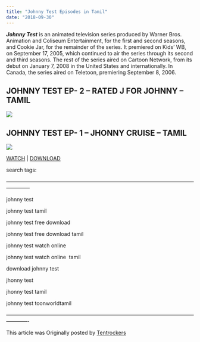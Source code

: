 ```yaml
---
title: "Johnny Test Episodes in Tamil"
date: "2018-09-30"
---
```


_**Johnny Test**_ is an animated television series produced by Warner Bros. Animation and Coliseum Entertainment, for the first and second seasons, and Cookie Jar, for the remainder of the series. It premiered on Kids’ WB, on September 17, 2005, which continued to air the series through its second and third seasons. The rest of the series aired on Cartoon Network, from its debut on January 7, 2008 in the United States and internationally. In Canada, the series aired on Teletoon, premiering September 8, 2006.

## JOHNNY TEST EP- 2 – RATED J FOR JOHNNY – TAMIL

[![](https://2.bp.blogspot.com/-oF0pPxGnXo8/W7CCz4wFjVI/AAAAAAAAAGs/6WEYLOnJPkARjTr3JTG9ngPcJyfoAPVJgCLcBGAs/s320/JOHNNY%2BTEST%2BEP2.JPG)](https://2.bp.blogspot.com/-oF0pPxGnXo8/W7CCz4wFjVI/AAAAAAAAAGs/6WEYLOnJPkARjTr3JTG9ngPcJyfoAPVJgCLcBGAs/s1600/JOHNNY%2BTEST%2BEP2.JPG)

## JOHNNY TEST EP- 1 – JHONNY CRUISE – TAMIL

[![](https://2.bp.blogspot.com/-aefZb5fuK34/W7CCgzzTyjI/AAAAAAAAAGk/6kZz-68vEvE6kzzT2v2n1KZHNP6prLllgCLcBGAs/s320/johnny%2Btest%2Bep1.JPG)](https://2.bp.blogspot.com/-aefZb5fuK34/W7CCgzzTyjI/AAAAAAAAAGk/6kZz-68vEvE6kzzT2v2n1KZHNP6prLllgCLcBGAs/s1600/johnny%2Btest%2Bep1.JPG)

[WATCH](http://corneey.com/wKOvV8) | [DOWNLOAD](http://corneey.com/wKOvV8)

search tags:

————————————————————————————————————————–

johnny test

johnny test tamil

johnny test free download

johnny test free download tamil

johnny test watch online

johnny test watch online  tamil

download johnny test

jhonny test

jhonny test tamil

johnny test toonworldtamil

————————————————————————————————————————- 

This article was Originally posted by [Tentrockers](https://tentrockers.blogspot.com/)
